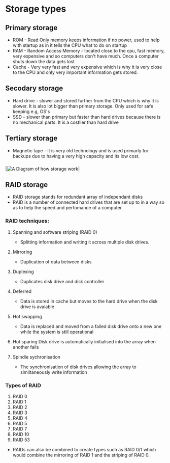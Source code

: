 # Storage types
 
## Primary storage
  * ROM - Read Only memory keeps information if no power, used to help with startup as in it tells the CPU what to do on startup
  * RAM - Random Access Memory - located close to the cpu, fast memory, very expensive and so computers don't have much. Once a computer shuts down the data gets lost
  * Cache - Very very fast and very expensive which is why it is very close to the CPU and only very important information gets stored.
  
## Secodary storage
  * Hard drive - slower and stored further from the CPU which is why it is slower. It is also lot bigger than primary storage. Only used for safe keeping e.g, OS's
  * SSD  - slower than primary but faster than hard drives because there is no mechanical parts. It is a costlier than hard drive
  
## Tertiary storage
  * Magnetic tape - it is very old technology and is used primarly for backups due to having a very high capacity and its low cost.
  
###  
|![A Diagram of how storage work](https://www.computerhope.com/jargon/s/storage.jpg)|  
###  

## RAID storage 
* RAID storage stands for redundant array of independant disks 
* RAID is a number of connected hard drives that are set up to in a way so as to help the speed and perfomance of a computer

### RAID techniques:
 1. Spanning and software striping (RAID 0)
     - Splitting information and writing it across multiple disk drives. 
    
 2. Mirroring 
     - Duplication of data between disks 
 
 3. Duplexing
     - Duplicates disk drive and disk controller 
    
 4. Deferred
     - Data is stored in cache but moves to the hard drive when the disk drive is avaiable 
    
 5. Hot swapping
     - Data is replaced and moved from a failed disk drive onto a new one while the system is still operational
    
 6. Hot sparing
    Disk drive is automatically initialised into the array when another fails
    
 7. Spindle sychronisation 
      - The synchronisation of disk drives allowing the array to similtaneously write information  
 
### Types of RAID 
1. RAID 0
2. RAID 1
3. RAID 2
4. RAID 3
5. RAID 4
6. RAID 5
7. RAID 7
8. RAID 10
9. RAID 53

* RAIDs can also be combined to create types such as RAID 0/1 which would combine the mirroring of RAID 1 and the striping 
of RAID 0. 

